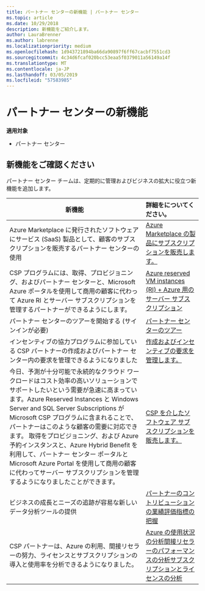 ```yaml
---
title: パートナー センターの新機能 | パートナー センター
ms.topic: article
ms.date: 10/29/2018
description: 新機能をご紹介します。
author: LauraBrenner
ms.author: labrenne
ms.localizationpriority: medium
ms.openlocfilehash: 1d943721894ba66da90897f6ff67cacbf7551cd3
ms.sourcegitcommit: 4c34d6fcaf020bcc53eaa5f0379011a56149a14f
ms.translationtype: MT
ms.contentlocale: ja-JP
ms.lasthandoff: 03/05/2019
ms.locfileid: "57583985"
---
```

# <a name="whats-new-in-partner-center"></a>パートナー センターの新機能

**適用対象**

-  パートナー センター

## <a name="check-out-new-features-and-capabilities"></a>新機能をご確認ください 

パートナー センター チームは、定期的に管理およびビジネスの拡大に役立つ新機能を追加します。


|**新機能**   |**詳細をについてください。**   |
|----------------------|:-----------------|
|Azure Marketplace に発行されたソフトウェアにサービス (SaaS) 製品として、顧客のサブスクリプションを販売するパートナー センターの使用  | [Azure Marketplace の製品にサブスクリプションを販売します。](sell-marketplace-products.md)|
|CSP プログラムには、取得、プロビジョニング、およびパートナー センターと、Microsoft Azure ポータルを使用して商用の顧客に代わって Azure RI とサーバー サブスクリプションを管理するパートナーができるようにします。|[Azure reserved VM instances (RI) + Azure 用のサーバー サブスクリプション](azure-ri-server-subscriptions.md)|
|パートナー センターのツアーを開始する (サインインが必要)|[パートナー センターのツアー](https://partnercenter.microsoft.com/pcv/redirect?authenticate=true&redirect=%2Fdashboard%2Foverview)|
|インセンティブの協力プログラムに参加している CSP パートナーの作成およびパートナー センター内の要求を管理できるようになりました|[作成およびインセンティブの要求を管理します。](create-incentives-claims.md)|
|今日、予測が十分可能で永続的なクラウド ワークロードはコスト効率の高いソリューションでサポートしたいという需要が急速に高まっています。Azure Reserved Instances と Windows Server and SQL Server Subscriptions が Microsoft CSP プログラムに含まれることで、パートナーはこのような顧客の需要に対応できます。 取得をプロビジョニング、および Azure 予約インスタンスと、Azure Hybrid Benefit を利用して、パートナー センター ポータルと Microsoft Azure Portal を使用して商用の顧客に代わってサーバー サブスクリプションを管理するようになりましたことができます。|[CSP を介したソフトウェア サブスクリプションを販売します。](csp-software-subscriptions.md)|
|ビジネスの成長とニーズの追跡が容易な新しいデータ分析ツールの提供| [パートナーのコントリビューションの業績評価指標の把握](partner-contributions.md)|
|CSP パートナーは、Azure の利用、間接リセラーの努力、ライセンスとサブスクリプションの導入と使用率を分析できるようになりました。|[Azure の使用状況の分析](analyze-azure-usage.md)[間接リセラーのパフォーマンスの分析](Analyze-indirect-resellers.md)[サブスクリプションとライセンスの分析      ](analyze-subscriptions-licenses.md)|

